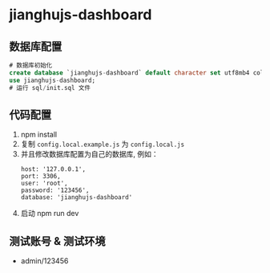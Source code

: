 # jianghujs-dashboard

## 数据库配置

```sql
# 数据库初始化
create database `jianghujs-dashboard` default character set utf8mb4 collate utf8mb4_bin;
use jianghujs-dashboard;
# 运行 sql/init.sql 文件
```

## 代码配置

1. npm install
2. 复制 `config.local.example.js` 为 `config.local.js`
3. 并且修改数据库配置为自己的数据库, 例如：
   ```
   host: '127.0.0.1',
   port: 3306,
   user: 'root',
   password: '123456',
   database: 'jianghujs-dashboard'
   ```
4. 启动 npm run dev

## 测试账号 & 测试环境

- admin/123456
